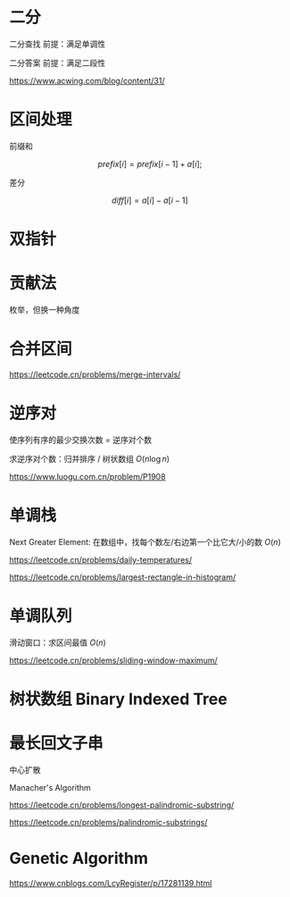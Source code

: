 # 二分

二分查找 前提：满足单调性

二分答案 前提：满足二段性

https://www.acwing.com/blog/content/31/

# 区间处理

前缀和

$$
prefix[i] = prefix[i-1] + a[i];
$$

差分

$$
diff[i] = a[i] - a[i-1]
$$

# 双指针

# 贡献法

枚举，但换一种角度

# 合并区间

https://leetcode.cn/problems/merge-intervals/

# 逆序对

使序列有序的最少交换次数 = 逆序对个数

求逆序对个数：归并排序 / 树状数组 $O(n \log n)$

https://www.luogu.com.cn/problem/P1908

# 单调栈

Next Greater Element: 在数组中，找每个数左/右边第一个比它大/小的数 $O(n)$

https://leetcode.cn/problems/daily-temperatures/

https://leetcode.cn/problems/largest-rectangle-in-histogram/

# 单调队列

滑动窗口：求区间最值 $O(n)$

https://leetcode.cn/problems/sliding-window-maximum/

# 树状数组 Binary Indexed Tree

# 最长回文子串

中心扩散

Manacher's Algorithm

https://leetcode.cn/problems/longest-palindromic-substring/

https://leetcode.cn/problems/palindromic-substrings/

# Genetic Algorithm

https://www.cnblogs.com/LcyRegister/p/17281139.html
